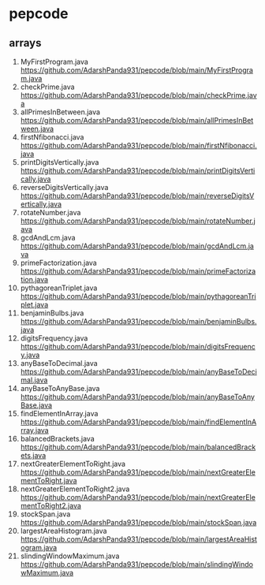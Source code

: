 # pepcode

## arrays
1. MyFirstProgram.java <https://github.com/AdarshPanda931/pepcode/blob/main/MyFirstProgram.java>
2. checkPrime.java <https://github.com/AdarshPanda931/pepcode/blob/main/checkPrime.java>
3. allPrimesInBetween.java <https://github.com/AdarshPanda931/pepcode/blob/main/allPrimesInBetween.java>
4. firstNfibonacci.java <https://github.com/AdarshPanda931/pepcode/blob/main/firstNfibonacci.java>
5. printDigitsVertically.java <https://github.com/AdarshPanda931/pepcode/blob/main/printDigitsVertically.java>
6. reverseDigitsVertically.java <https://github.com/AdarshPanda931/pepcode/blob/main/reverseDigitsVertically.java>
7. rotateNumber.java <https://github.com/AdarshPanda931/pepcode/blob/main/rotateNumber.java>
8. gcdAndLcm.java <https://github.com/AdarshPanda931/pepcode/blob/main/gcdAndLcm.java>
9. primeFactorization.java <https://github.com/AdarshPanda931/pepcode/blob/main/primeFactorization.java>
10. pythagoreanTriplet.java <https://github.com/AdarshPanda931/pepcode/blob/main/pythagoreanTriplet.java>
11. benjaminBulbs.java <https://github.com/AdarshPanda931/pepcode/blob/main/benjaminBulbs.java>
12. digitsFrequency.java <https://github.com/AdarshPanda931/pepcode/blob/main/digitsFrequency.java>
13. anyBaseToDecimal.java <https://github.com/AdarshPanda931/pepcode/blob/main/anyBaseToDecimal.java>
14. anyBaseToAnyBase.java <https://github.com/AdarshPanda931/pepcode/blob/main/anyBaseToAnyBase.java>
15. findElementInArray.java <https://github.com/AdarshPanda931/pepcode/blob/main/findElementInArray.java>
16. balancedBrackets.java <https://github.com/AdarshPanda931/pepcode/blob/main/balancedBrackets.java>
17. nextGreaterElementToRight.java <https://github.com/AdarshPanda931/pepcode/blob/main/nextGreaterElementToRight.java>
18. nextGreaterElementToRight2.java <https://github.com/AdarshPanda931/pepcode/blob/main/nextGreaterElementToRight2.java>
19. stockSpan.java <https://github.com/AdarshPanda931/pepcode/blob/main/stockSpan.java>
20. largestAreaHistogram.java <https://github.com/AdarshPanda931/pepcode/blob/main/largestAreaHistogram.java>
21. slindingWindowMaximum.java <https://github.com/AdarshPanda931/pepcode/blob/main/slindingWindowMaximum.java>

